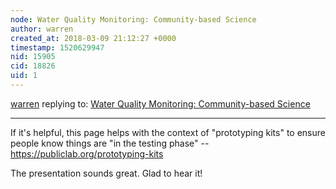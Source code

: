 ```yaml
---
node: Water Quality Monitoring: Community-based Science
author: warren
created_at: 2018-03-09 21:12:27 +0000
timestamp: 1520629947
nid: 15905
cid: 18826
uid: 1
---
```




[warren](../profile/warren) replying to: [Water Quality Monitoring: Community-based Science](../notes/MadTinker/03-09-2018/water-quality-monitoring-community-based-science)

----
If it's helpful, this page helps with the context of "prototyping kits" to ensure people know things are "in the testing phase" -- https://publiclab.org/prototyping-kits

The presentation sounds great. Glad to hear it!